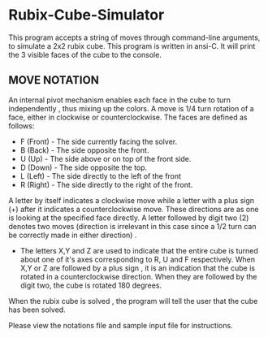 # Rubix-Cube-Simulator
This program accepts a string of moves through command-line arguments, to simulate a 2x2 rubix cube.
This program is written in ansi-C. It will print the 3 visible faces of the cube to the console.

## MOVE NOTATION

An internal pivot mechanism enables each face in the cube to turn independently , thus mixing up the colors. A move is 1/4 turn rotation of a face, either in clockwise or counterclockwise. The faces are defined as follows:

- F (Front)      - The side currently facing the solver.
- B (Back)       - The side opposite the front.
- U (Up)         - The side above or on top of the front side.                  
- D (Down)       - The side opposite the top.
- L (Left)       - The side directly to the left of the front
- R (Right)      - The side directly to the right of the front.

A letter by itself indicates a clockwise move while a letter with a plus sign (+) after it indicates a counterclockwise move. These directions are as one is looking at the specified face directly. A letter followed by digit two (2)  denotes two moves (direction is irrelevant in this case since a 1/2 turn can be correctly made in either direction) .


- The letters X,Y and Z are used to indicate that the entire cube is turned about one of it's axes corresponding to R, U and F respectively. When X,Y or Z are followed by a plus sign , it is an indication that the cube is rotated in a counterclockwise direction. When they are followed by the digit two, the cube is rotated 180 degrees.

When the rubix cube is solved , the program will tell the user that the cube has been solved.


Please view the notations file and sample input file for instructions.
